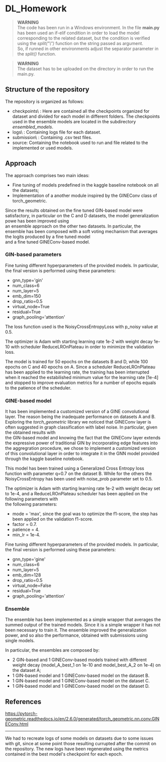 # DL_Homework

>**WARNING**  
>The code has been run in a Windows environment. In the file **main.py** has been used an if-elif condition in order to load the model  
>corresponding to the related dataset, but the condition is verified using the *split("\\")* function on the string passed as argument.  
>So, if runned in other environments adjust the separator parameter in the *split()* function.

>**WARNING**  
>The dataset has to be uploaded on the directory in order to run the main.py.

## Structure of the repository

The repository is organized as follows:
- checkpoints\ : Here are contained all the checkpoints organized for dataset and divided for each model in different folders. The checkpoints  
used in the ensemble models are located in the subdirectory *ensembled_models*.
- logs\ : Containing logs file for each dataset.
- submission\ : Containing .csv test files.
- source\: Containing the notebook used to run and file related to the implemented or used models.

## Approach

The approach comprises two main ideas:
- Fine tuning of models predefined in the kaggle baseline notebook on all the datasets;
- Implementation of a another module inspired by the GINEConv class of torch_geometric.

Since the results obtained on the fine tuned GIN-based model were satisfactory, in particular on the C and D datasets, the model generalization powe has been improved using  
an ensemble approach on the other two datasets. In particular, the ensemble has been composed with a soft voting mechanism that averages the logits produced by a fine tuned model  
and a fine tuned GINEConv-based model. 

### GIN-based parameters

Fine tuning different hyperparameters of the provided models. In particular, the final version is performed using these parameters:
- gnn_type='gin'
- num_class=6
- num_layer=5
- emb_dim=150
- drop_ratio=0.5
- virtual_node=True
- residual=True
- graph_pooling='attention'

The loss function used is the NoisyCrossEntropyLoss with p_noisy value at 0.5.

The optimizer is Adam with starting learning rate 1e-2 with weight decay 1e-10 with scheduler ReduceLROnPlateau in order to minimize the validation loss.

The model is trained for 50 epochs on the datasets B and D, while 100 epochs on C and 40 epochs on A.
Since a scheduler ReduceLROnPlateau has been applied to the learning rate, the training has been interrupted when it reached the estabilished minimum value for the learning rate [1e-4] and stopped to improve evaluation metrics for a number of epochs equals to the patience of the scheduler.

### GINE-based model

It has been implemented a customized version of a GINE convolutional layer. The reason being the inadequate performance on datasets A and B.
Exploring the *torch_geometric* library we noticed that GINEConv layer is often suggested in graph classification with label noise. In particular, given the obtained results with  
the GIN-based model and knowing the fact that the GINEConv layer extends the expressive power of traditional GIN by incorporating edge features into the aggregration procedure, we chose to implement a customized version of this convolutional layer in order to integrate it in the GNN model provided through the kaggle baseline notebook.

This model has been trained using a Generalized Cross Entropy loss function with parameter q=0.7 on the dataset B. While for the others the NoisyCrossEntropy has been used with noise_prob parameter set to 0.5.

The optimizer is Adam with starting learning rate 1e-2 with weight decay set to 1e-4, and a ReduceLROnPlateau scheduler has been applied on the following parameters with  
the following parameters:
- mode = 'max', since the goal was to optimize the f1-score, the step has been applied on the validation f1-score.
- factor = 0.7.
- patience = 4.
- min_lr = 1e-4.

Fine tuning different hyperparameters of the provided models. In particular, the final version is performed using these parameters:
- gnn_type='gine'
- num_class=6
- num_layer=5
- emb_dim=128
- drop_ratio=0.5
- virtual_node=False
- residual=True
- graph_pooling='attention'

### Ensemble

The ensemble has been implemented as a simple wrapper that averages the summed output of the trained models. Since it is a simple wrapper it has not been necessary to train it.
The ensemble improved the generalization power, and so also the performance, obtained with submissions using single models.

In particular, the ensembles are composed by:
- 2 GIN-based and 1 GINEConv-based models trained with different weight decay (model_A_best_1 on 1e-10 and model_best_A_2 on 1e-4) on the dataset A;
- 1 GIN-based model and 1 GINEConv-based model on the dataset B.
- 1 GIN-based model and 1 GINEConv-based model on the dataset C.
- 1 GIN-based model and 1 GINEConv-based model on the dataset D.

## References

https://pytorch-geometric.readthedocs.io/en/2.6.0/generated/torch_geometric.nn.conv.GINEConv.html

---

We had to recreate logs of some models on datasets due to some issues with git, since at some point those resulting currupted after the commit on the repository.
The new logs have been regenerated using the metrics contained in the best model's checkpoint for each epoch. 